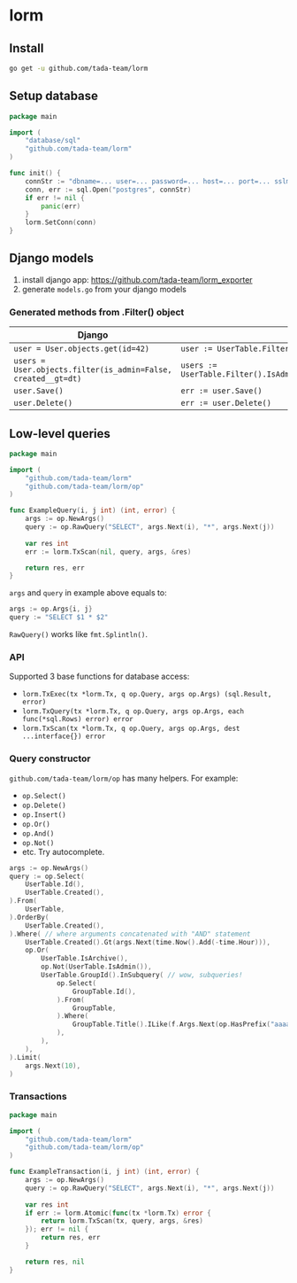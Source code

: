 # lorm

## Install

```bash
go get -u github.com/tada-team/lorm
```

## Setup database

```go
package main

import (
    "database/sql"
    "github.com/tada-team/lorm"
)

func init() {
    connStr := "dbname=... user=... password=... host=... port=... sslmode=..."
    conn, err := sql.Open("postgres", connStr)
    if err != nil {
        panic(err)
    }
    lorm.SetConn(conn)
}
```

## Django models

1. install django app: https://github.com/tada-team/lorm_exporter
2. generate `models.go` from your django models

### Generated methods from .Filter() object

| Django  | lorm |
| ------------- | ------------- |
| ```user = User.objects.get(id=42)```               | ```user := UserTable.Filter().Id(42).MustGet()```  |
| ```users = User.objects.filter(is_admin=False, created__gt=dt)```   | ```users := UserTable.Filter().IsAdmin(false).CreatedGt(dt).MustGet()```  |
| ```user.Save()``` | ```err := user.Save()``` |
| ```user.Delete()``` | ```err := user.Delete()``` |

## Low-level queries

```go
package main

import (
    "github.com/tada-team/lorm"
    "github.com/tada-team/lorm/op"
)

func ExampleQuery(i, j int) (int, error) {
    args := op.NewArgs()
    query := op.RawQuery("SELECT", args.Next(i), "*", args.Next(j))
    
    var res int    
    err := lorm.TxScan(nil, query, args, &res)

    return res, err
}
```

`args` and `query` in example above equals to:
```go
args := op.Args{i, j}
query := "SELECT $1 * $2"
```

`RawQuery()` works like `fmt.Splintln()`.

### API
Supported 3 base functions for database access:
* `lorm.TxExec(tx *lorm.Tx, q op.Query, args op.Args) (sql.Result, error)`
* `lorm.TxQuery(tx *lorm.Tx, q op.Query, args op.Args, each func(*sql.Rows) error) error`
* `lorm.TxScan(tx *lorm.Tx, q op.Query, args op.Args, dest ...interface{}) error`

### Query constructor

`github.com/tada-team/lorm/op` has many helpers. For example:
 * `op.Select()`
 * `op.Delete()`
 * `op.Insert()`
 * `op.Or()`
 * `op.And()`
 * `op.Not()`
 * etc. Try autocomplete.

```go
args := op.NewArgs()
query := op.Select(
    UserTable.Id(),
    UserTable.Created(),
).From(
    UserTable,
).OrderBy(
    UserTable.Created(),
).Where( // where arguments concatenated with "AND" statement
    UserTable.Created().Gt(args.Next(time.Now().Add(-time.Hour))),
    op.Or(
        UserTable.IsArchive(),        
        op.Not(UserTable.IsAdmin()),
        UserTable.GroupId().InSubquery( // wow, subqueries!
            op.Select(
                GroupTable.Id(),
            ).From(
                GroupTable,
            ).Where(
                GroupTable.Title().ILike(f.Args.Next(op.HasPrefix("aaaaa"))),
            ),
        ),
    ),
).Limit(
    args.Next(10),
)
```

### Transactions

```go
package main

import (
    "github.com/tada-team/lorm"
    "github.com/tada-team/lorm/op"
)

func ExampleTransaction(i, j int) (int, error) {
    args := op.NewArgs()
    query := op.RawQuery("SELECT", args.Next(i), "*", args.Next(j))
    
    var res int    
    if err := lorm.Atomic(func(tx *lorm.Tx) error {
        return lorm.TxScan(tx, query, args, &res)    	
    }); err != nil {
        return res, err
    }

    return res, nil
} 
```
